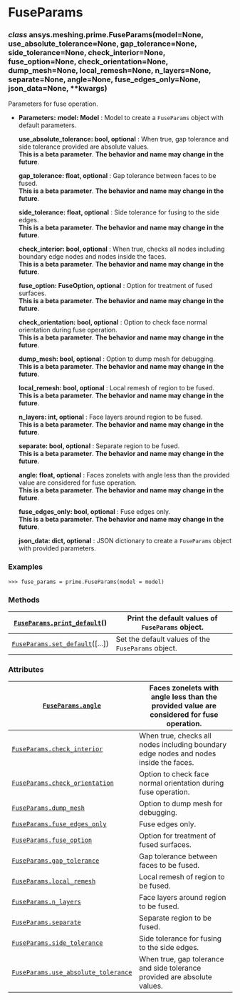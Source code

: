 <!-- vale off -->

<a id="fuseparams"></a>

# FuseParams

<a id="ansys.meshing.prime.FuseParams"></a>

### *class* ansys.meshing.prime.FuseParams(model=None, use_absolute_tolerance=None, gap_tolerance=None, side_tolerance=None, check_interior=None, fuse_option=None, check_orientation=None, dump_mesh=None, local_remesh=None, n_layers=None, separate=None, angle=None, fuse_edges_only=None, json_data=None, \*\*kwargs)

Parameters for fuse operation.

* **Parameters:**
  **model: Model**
  : Model to create a `FuseParams` object with default parameters.

  **use_absolute_tolerance: bool, optional**
  : When true, gap tolerance and side tolerance provided are absolute values.
    <br/>
    **This is a beta parameter**. **The behavior and name may change in the future**.

  **gap_tolerance: float, optional**
  : Gap tolerance between faces to be fused.
    <br/>
    **This is a beta parameter**. **The behavior and name may change in the future**.

  **side_tolerance: float, optional**
  : Side tolerance for fusing to the side edges.
    <br/>
    **This is a beta parameter**. **The behavior and name may change in the future**.

  **check_interior: bool, optional**
  : When true, checks all nodes including boundary edge nodes and nodes inside the faces.
    <br/>
    **This is a beta parameter**. **The behavior and name may change in the future**.

  **fuse_option: FuseOption, optional**
  : Option for treatment of fused surfaces.
    <br/>
    **This is a beta parameter**. **The behavior and name may change in the future**.

  **check_orientation: bool, optional**
  : Option to check face normal orientation during fuse operation.
    <br/>
    **This is a beta parameter**. **The behavior and name may change in the future**.

  **dump_mesh: bool, optional**
  : Option to dump mesh for debugging.
    <br/>
    **This is a beta parameter**. **The behavior and name may change in the future**.

  **local_remesh: bool, optional**
  : Local remesh of region to be fused.
    <br/>
    **This is a beta parameter**. **The behavior and name may change in the future**.

  **n_layers: int, optional**
  : Face layers around region to be fused.
    <br/>
    **This is a beta parameter**. **The behavior and name may change in the future**.

  **separate: bool, optional**
  : Separate region to be fused.
    <br/>
    **This is a beta parameter**. **The behavior and name may change in the future**.

  **angle: float, optional**
  : Faces zonelets with angle less than the provided value are considered for fuse operation.
    <br/>
    **This is a beta parameter**. **The behavior and name may change in the future**.

  **fuse_edges_only: bool, optional**
  : Fuse edges only.
    <br/>
    **This is a beta parameter**. **The behavior and name may change in the future**.

  **json_data: dict, optional**
  : JSON dictionary to create a `FuseParams` object with provided parameters.

### Examples

```pycon
>>> fuse_params = prime.FuseParams(model = model)
```

<!-- !! processed by numpydoc !! -->

### Methods

| [`FuseParams.print_default`](ansys.meshing.prime.FuseParams.print_default.md#ansys.meshing.prime.FuseParams.print_default)()   | Print the default values of `FuseParams` object.   |
|--------------------------------------------------------------------------------------------------------------------------------|----------------------------------------------------|
| [`FuseParams.set_default`](ansys.meshing.prime.FuseParams.set_default.md#ansys.meshing.prime.FuseParams.set_default)([...])    | Set the default values of the `FuseParams` object. |

### Attributes

| [`FuseParams.angle`](ansys.meshing.prime.FuseParams.angle.md#ansys.meshing.prime.FuseParams.angle)                                                    | Faces zonelets with angle less than the provided value are considered for fuse operation.   |
|-------------------------------------------------------------------------------------------------------------------------------------------------------|---------------------------------------------------------------------------------------------|
| [`FuseParams.check_interior`](ansys.meshing.prime.FuseParams.check_interior.md#ansys.meshing.prime.FuseParams.check_interior)                         | When true, checks all nodes including boundary edge nodes and nodes inside the faces.       |
| [`FuseParams.check_orientation`](ansys.meshing.prime.FuseParams.check_orientation.md#ansys.meshing.prime.FuseParams.check_orientation)                | Option to check face normal orientation during fuse operation.                              |
| [`FuseParams.dump_mesh`](ansys.meshing.prime.FuseParams.dump_mesh.md#ansys.meshing.prime.FuseParams.dump_mesh)                                        | Option to dump mesh for debugging.                                                          |
| [`FuseParams.fuse_edges_only`](ansys.meshing.prime.FuseParams.fuse_edges_only.md#ansys.meshing.prime.FuseParams.fuse_edges_only)                      | Fuse edges only.                                                                            |
| [`FuseParams.fuse_option`](ansys.meshing.prime.FuseParams.fuse_option.md#ansys.meshing.prime.FuseParams.fuse_option)                                  | Option for treatment of fused surfaces.                                                     |
| [`FuseParams.gap_tolerance`](ansys.meshing.prime.FuseParams.gap_tolerance.md#ansys.meshing.prime.FuseParams.gap_tolerance)                            | Gap tolerance between faces to be fused.                                                    |
| [`FuseParams.local_remesh`](ansys.meshing.prime.FuseParams.local_remesh.md#ansys.meshing.prime.FuseParams.local_remesh)                               | Local remesh of region to be fused.                                                         |
| [`FuseParams.n_layers`](ansys.meshing.prime.FuseParams.n_layers.md#ansys.meshing.prime.FuseParams.n_layers)                                           | Face layers around region to be fused.                                                      |
| [`FuseParams.separate`](ansys.meshing.prime.FuseParams.separate.md#ansys.meshing.prime.FuseParams.separate)                                           | Separate region to be fused.                                                                |
| [`FuseParams.side_tolerance`](ansys.meshing.prime.FuseParams.side_tolerance.md#ansys.meshing.prime.FuseParams.side_tolerance)                         | Side tolerance for fusing to the side edges.                                                |
| [`FuseParams.use_absolute_tolerance`](ansys.meshing.prime.FuseParams.use_absolute_tolerance.md#ansys.meshing.prime.FuseParams.use_absolute_tolerance) | When true, gap tolerance and side tolerance provided are absolute values.                   |
<!-- vale on -->
